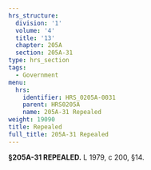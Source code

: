 ```yaml
---
hrs_structure:
  division: '1'
  volume: '4'
  title: '13'
  chapter: 205A
  section: 205A-31
type: hrs_section
tags:
  - Government
menu:
  hrs:
    identifier: HRS_0205A-0031
    parent: HRS0205A
    name: 205A-31 Repealed
weight: 19090
title: Repealed
full_title: 205A-31 Repealed
---
```

**§205A-31 REPEALED.** L 1979, c 200, §14.